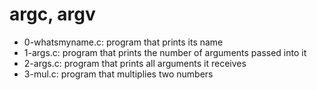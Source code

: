 # argc, argv
* 0-whatsmyname.c: program that prints its name
* 1-args.c: program that prints the number of arguments passed into it
* 2-args.c: program that prints all arguments it receives
* 3-mul.c: program that multiplies two numbers

